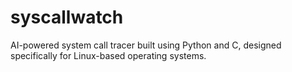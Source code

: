 # syscallwatch
AI-powered system call tracer built using Python and C, designed specifically for Linux-based operating systems.
